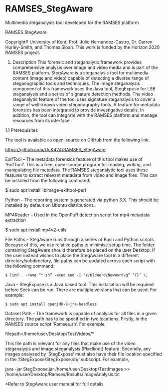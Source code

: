 # RAMSES_StegAware
Multimedia steganalysis tool developed for the RAMSES platform

RAMSES StegAware

Copyright® University of Kent, Prof. Julio Hernandez-Castro, Dr. Darren Hurley-Smith, and Thomas Sloan. This work is funded by the Horizon 2020 RAMSES project.

1.	Description
This forensic and steganalytic framework provides comprehensive analysis over image and video media and is part of the RAMSES platform. StegAware is a steganalysis tool for multimedia content (image and video) capable of detecting a diverse range of steganographic tools and techniques. The image steganalysis component of this framework uses the Java tool, StegExpose for LSB steganalysis and a series of signature detection methods. The video steganalytic feature of the tool uses signature steganalysis to cover a range of well-known video steganography tools. A feature for metadata forensics has been integrated to provide investigative details. In addition, the tool can integrate with the RAMSES platform and manage resources from its interface.

1.1	Prerequisites

The tool is available as open-source on GitHub from the following link.

https://github.com/UoK424/RAMSES_StegAware

ExifTool – The metadata forensics feature of this tool makes use of ‘ExifTool’. This is a free, open-source program for reading, writing, and manipulating file metadata. The RAMSES steganalytic tool uses these features to extract relevant metadata from video and image files. This can be installed from the following command:

$ sudo apt install libimage-exiftool-perl

Python – The reporting system is generated via python 3.X. This should be installed by default on Ubuntu distributions.   

MP4Reader – Used in the OpenPuff detection script for mp4 metadata extraction 

$ sudo apt install mp4v2-utils

File Paths – StegAware runs through a series of Bash and Python scripts. Because of this, we use relative paths to minimise setup time. The folder containing StegAware should therefore be placed on the user Desktop. If the user instead wishes to place the StegAware tool in a different directory/subdirectory, file paths can be updated across each script with the following command:

	$ Find . -name “*.sh” -exec sed -I “s/OldWord/NewWord/g” ‘{}’ \;

Java – StegExpose is a Java based tool. This installation will be required before Seek can be run. There are multiple versions that can be used. For example:

	$ sudo apt install openjdk-9-jre-headless

Dataset Path – The framework is capable of analysis for all files in a given directory. The path has to be specified in two locations. Firstly, in the RAMSES source script ‘Ramses.sh’. For example, 

filepath=/home/user/Desktop/TestVideos/*

This file path is relevant for any files that make use of the video steganalysis and image steganalysis (Pixelknot) feature. Secondly, any images analysed by ‘StegExpose’ must also have their file location specified in the ‘/StegExpose/StegExpose.sh/’ subscript. For example,

java -jar StegExpose.jar /home/user/Desktop/TestImages >> /home/user/Desktop/Ramses/Results/ImageAnalysis.txt 



*Refer to StegAware user manual for full details

